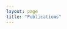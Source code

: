```yaml
---
layout: page
title: "Publications"
---
```


<script src="https://bibbase.org/show?bib=https://autonomy-and-verification.github.io/pubs.bib&jsonp=1&group0=year"></script>

